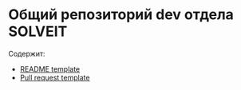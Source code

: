 # Общий репозиторий dev отдела SOLVEIT

Содержит:
- [README template](./README_template)
- [Pull request template](./PULL_REQUEST_TEMPLATE)
